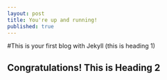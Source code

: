 ```yaml
---
layout: post
title: You're up and running!
published: true
---
```


#This is your first blog with Jekyll (this is heading 1)

## Congratulations! This is Heading 2
